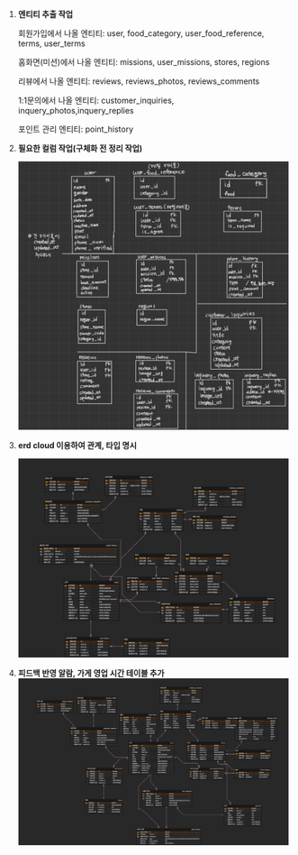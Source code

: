 1. **엔티티 추출 작업**

   회원가입에서 나올 엔티티: user, food_category, user_food_reference, terms, user_terms

   홈화면(미션)에서 나올 엔티티: missions, user_missions, stores, regions

   리뷰에서 나올 엔티티: reviews, reviews_photos, reviews_comments

   1:1문의에서 나올 엔티티: customer_inquiries, inquery_photos,inquery_replies

   포인트 관리 엔티티: point_history

2. **필요한 컬럼 작업(구체화 전 정리 작업)**

   ![ERD](./image/chapter00_erd.jpg)
3. **erd cloud 이용하여 관계, 타입 명시**

   ![ERD](./image/before_refactoring.png)
4. **피드백 반영 알람, 가게 영업 시간 테이블 추가**
   ![ERD](./image/chapter01_erd.png)